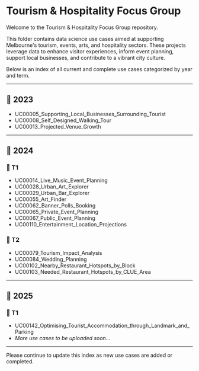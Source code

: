 # Tourism & Hospitality Focus Group

Welcome to the Tourism & Hospitality Focus Group repository.

This folder contains data science use cases aimed at supporting Melbourne's tourism, events, arts, and hospitality sectors. These projects leverage data to enhance visitor experiences, inform event planning, support local businesses, and contribute to a vibrant city culture.

Below is an index of all current and complete use cases categorized by year and term.

---

## 📁 2023

- UC00005_Supporting_Local_Businesses_Surrounding_Tourist  
- UC00008_Self_Designed_Walking_Tour  
- UC00013_Projected_Venue_Growth  

---

## 📁 2024

### 📂 T1
- UC00014_Live_Music_Event_Planning  
- UC00028_Urban_Art_Explorer  
- UC00029_Urban_Bar_Explorer  
- UC00055_Art_Finder  
- UC00062_Banner_Polls_Booking  
- UC00065_Private_Event_Planning  
- UC00067_Public_Event_Planning  
- UC00110_Entertainment_Location_Projections  

### 📂 T2
- UC00079_Tourism_Impact_Analysis  
- UC00084_Wedding_Planning  
- UC00102_Nearby_Restaurant_Hotspots_by_Block  
- UC00103_Needed_Restaurant_Hotspots_by_CLUE_Area  

---

## 📁 2025

### 📂 T1
- UC00142_Optimising_Tourist_Accommodation_through_Landmark_and_Parking 
- *More use cases to be uploaded soon...*

---

Please continue to update this index as new use cases are added or completed.
